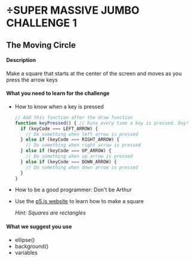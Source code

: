 # SUPER MASSIVE JUMBO CHALLENGE 1
## The Moving Circle

#### Description

Make a square that starts at the center of the screen and moves as you press the arrow keys

#### What you need to learn for the challenge

* How to know when a key is pressed

  ```javascript
  // Add this function after the draw function
  function keyPressed() { // Runs every time a key is pressed. Doy!
    if (keyCode === LEFT_ARROW) {
      // Do something when left arrow is pressed
    } else if (keyCode === RIGHT_ARROW) {
      // Do something when right arrow is pressed
    } else if (keyCode === UP_ARROW) {
      // Do something when up arrow is pressed
    } else if (keyCode === DOWN_ARROW) {
      // Do something when down arrow is pressed
    }
  }
  ```

* How to be a good programmer: Don't be Arthur

* Use the [p5.js website](https://p5js.org/reference/) to learn how to make a square

  *Hint: Squares are rectangles*

#### What we suggest you use

* ellipse()
* background()
* variables